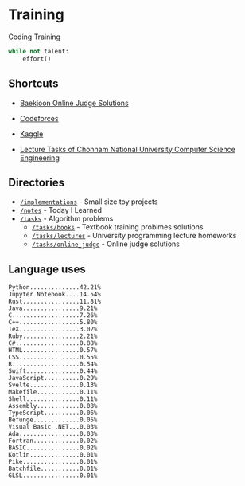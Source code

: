 # Training
Coding Training

```python
while not talent:
    effort()
```

## Shortcuts
* [Baekjoon Online Judge Solutions](./tasks/online_judge/baekjoon/)
* [Codeforces](./tasks/competitive/codeforces/)
* [Kaggle](./tasks/competitive/kaggle)

* [Lecture Tasks of Chonnam National University Computer Science Engineering](./tasks/lectures/jnu/)

## Directories
* [`/implementations`](./implementations/) - Small size toy projects
* [`/notes`](./notes/) - Today I Learned
* [`/tasks`](./tasks/) - Algorithm problems
  * [`/tasks/books`](./tasks/books/) - Textbook training problmes solutions
  * [`/tasks/lectures`](./tasks/lectures/) - University programming lecture homeworks
  * [`/tasks/online_judge`](./tasks/online_judge/) - Online judge solutions

## Language uses
```
Python..............42.21%
Jupyter Notebook....14.54%
Rust................11.81%
Java................9.21%
C...................7.26%
C++.................5.80%
TeX.................3.02%
Ruby................2.21%
C#..................0.88%
HTML................0.57%
CSS.................0.55%
R...................0.54%
Swift...............0.44%
JavaScript..........0.29%
Svelte..............0.13%
Makefile............0.11%
Shell...............0.11%
Assembly............0.08%
TypeScript..........0.06%
Befunge.............0.05%
Visual Basic .NET...0.03%
Ada.................0.03%
Fortran.............0.02%
BASIC...............0.02%
Kotlin..............0.01%
Pike................0.01%
Batchfile...........0.01%
GLSL................0.01%
```
